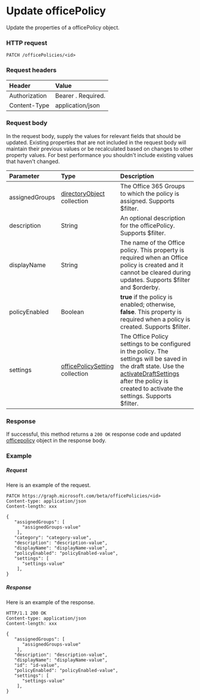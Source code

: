 # Update officePolicy

Update the properties of a officePolicy object.

### HTTP request
<!-- { "blockType": "ignored" } -->
```http
PATCH /officePolicies/<id>
```
### Request headers
| Header       | Value|
|:-----------|:------|
| Authorization  | Bearer <token>. Required.  |
| Content-Type  | application/json  |

### Request body
In the request body, supply the values for relevant fields that should be updated. Existing properties that are not included in the request body will maintain their previous values or be recalculated based on changes to other property values. For best performance you shouldn't include existing values that haven't changed.

| Parameter	   | Type	|Description|
|:---------------|:--------|:----------|
|assignedGroups|[directoryObject](directoryobject.md) collection|The Office 365 Groups to which the policy is assigned. Supports $filter.|
|description|String|An optional description for the officePolicy. Supports $filter.|
|displayName|String|The name of the Office policy. This property is required when an Office policy is created and it cannot be cleared during updates. Supports $filter and $orderby.|
|policyEnabled|Boolean| **true** if the policy is enabled; otherwise, **false**. This property is required when a policy is created. Supports $filter.   |
|settings|[officePolicySetting](officepolicysetting.md) collection|The Office Policy settings to be configured in the policy.  The settings will be saved in the draft state. Use the [activateDraftSettings](../api/officepolicy_activatedraftsettings.md) after the policy is created to activate the settings. Supports $filter.|

### Response
If successful, this method returns a `200 OK` response code and updated [officepolicy](../resources/officepolicy.md) object in the response body.
### Example
##### Request
Here is an example of the request.
<!-- {
  "blockType": "request",
  "name": "update_officepolicy"
}-->
```http
PATCH https://graph.microsoft.com/beta/officePolicies/<id>
Content-type: application/json
Content-length: xxx

{
   "assignedGroups": [
      "assignedGroups-value"
    ],
   "category": "category-value",
   "description": "description-value",
   "displayName": "displayName-value",
   "policyEnabled": "policyEnabled-value",
   "settings": [
      "settings-value"
    ],
}
```
##### Response
Here is an example of the response. 
<!-- {
  "blockType": "response",
  "truncated": true,
  "@odata.type": "microsoft.graph.group"
} -->
```http
HTTP/1.1 200 OK
Content-type: application/json
Content-length: xxx

{
   "assignedGroups": [
      "assignedGroups-value"
    ],
   "description": "description-value",
   "displayName": "displayName-value",
   "id": "id-value",
   "policyEnabled": "policyEnabled-value",
   "settings": [
      "settings-value"
    ],
}
```

<!-- uuid: 8fcb5dbc-d5aa-4681-8e31-b001d5168d79
2015-10-25 14:57:30 UTC -->
<!-- {
  "type": "#page.annotation",
  "description": "Update group",
  "keywords": "",
  "section": "documentation",
  "tocPath": ""
}-->
